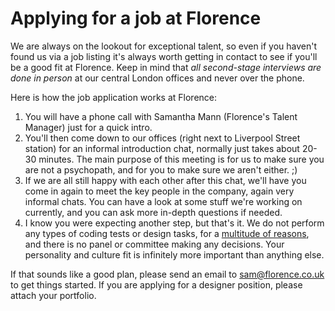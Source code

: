 # Applying for a job at Florence
We are always on the lookout for exceptional talent, so even if you haven't found us via a job listing it's always worth getting in contact to see if you'll be a good fit at Florence. Keep in mind that _all second-stage interviews are done in person_ at our central London offices and never over the phone.

Here is how the job application works at Florence:

1. You will have a phone call with Samantha Mann (Florence's Talent Manager) just for a quick intro.
2. You'll then come down to our offices (right next to Liverpool Street station) for an informal introduction chat, normally just takes about 20-30 minutes. The main purpose of this meeting is for us to make sure you are not a psychopath, and for you to make sure we aren't either. ;)
3. If we are all still happy with each other after this chat, we'll have you come in again to meet the key people in the company, again very informal chats. You can have a look at some stuff we're working on currently, and you can ask more in-depth questions if needed.
4. I know you were expecting another step, but that's it. We do not perform any types of coding tests or design tasks, for a [multitude of reasons](https://github.com/team-florence/handbook/blob/master/coding-tests.md), and there is no panel or committee making any decisions. Your personality and culture fit is infinitely more important than anything else.

If that sounds like a good plan, please send an email to sam@florence.co.uk to get things started. If you are applying for a designer position, please attach your portfolio.
